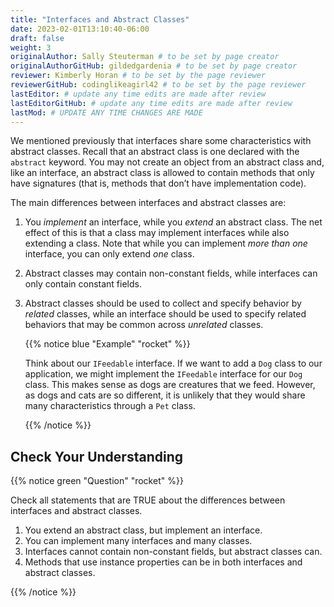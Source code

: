 ```yaml
---
title: "Interfaces and Abstract Classes"
date: 2023-02-01T13:10:40-06:00
draft: false
weight: 3
originalAuthor: Sally Steuterman # to be set by page creator
originalAuthorGitHub: gildedgardenia # to be set by page creator
reviewer: Kimberly Horan # to be set by the page reviewer
reviewerGitHub: codinglikeagirl42 # to be set by the page reviewer
lastEditor: # update any time edits are made after review
lastEditorGitHub: # update any time edits are made after review
lastMod: # UPDATE ANY TIME CHANGES ARE MADE
---
```


We mentioned previously that interfaces share some characteristics with
abstract classes. Recall that an abstract class is one declared with the
`abstract` keyword. You may not create an object from an abstract
class and, like an interface, an abstract class is allowed to contain
methods that only have signatures (that is, methods that don’t have
implementation code).

The main differences between interfaces and abstract classes are:

1. You *implement* an interface, while you *extend* an abstract class. The net effect of this is 
   that a class may implement interfaces while also extending a class. Note that while you can 
   implement *more than one* interface, you can only extend *one* class.
1. Abstract classes may contain non-constant fields, while interfaces can only contain constant 
   fields.
1. Abstract classes should be used to collect and specify behavior by *related* classes, while an 
   interface should be used to specify related behaviors that may be common across *unrelated* 
   classes.

   {{% notice blue "Example" "rocket" %}}

   Think about our `IFeedable` interface. If we want to 
   add a `Dog` class to our application, we might implement the `IFeedable` interface for our 
   `Dog` class. This makes sense as dogs are creatures that we feed. However, as dogs and cats are so 
   different, it is unlikely that they would share many characteristics through a `Pet` class.

   {{% /notice %}}

## Check Your Understanding

{{% notice green "Question" "rocket" %}}

   Check all statements that are TRUE about the differences between interfaces and abstract classes.

   1. You extend an abstract class, but implement an interface.
   1. You can implement many interfaces and many classes.
   1. Interfaces cannot contain non-constant fields, but abstract classes can.
   1. Methods that use instance properties can be in both interfaces and abstract classes.

{{% /notice %}}

<!-- a,c. You extend an abstract class, but implement an interface. and Interfaces cannot contain non-constant fields, but abstract classes can. -->